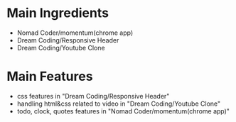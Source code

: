 # Main Ingredients
- Nomad Coder/momentum(chrome app)
- Dream Coding/Responsive Header
- Dream Coding/Youtube Clone

# Main Features
- css features in "Dream Coding/Responsive Header"
- handling html&css related to video in "Dream Coding/Youtube Clone"
- todo, clock, quotes features in "Nomad Coder/momentum(chrome app)"